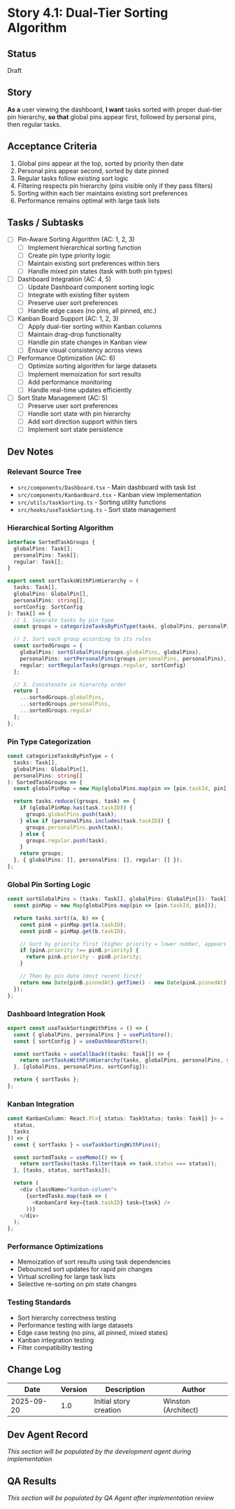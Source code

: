 # Story 4.1: Dual-Tier Sorting Algorithm

## Status
Draft

## Story
**As a** user viewing the dashboard,
**I want** tasks sorted with proper dual-tier pin hierarchy,
**so that** global pins appear first, followed by personal pins, then regular tasks.

## Acceptance Criteria

1. Global pins appear at the top, sorted by priority then date
2. Personal pins appear second, sorted by date pinned
3. Regular tasks follow existing sort logic
4. Filtering respects pin hierarchy (pins visible only if they pass filters)
5. Sorting within each tier maintains existing sort preferences
6. Performance remains optimal with large task lists

## Tasks / Subtasks

- [ ] Pin-Aware Sorting Algorithm (AC: 1, 2, 3)
  - [ ] Implement hierarchical sorting function
  - [ ] Create pin type priority logic
  - [ ] Maintain existing sort preferences within tiers
  - [ ] Handle mixed pin states (task with both pin types)

- [ ] Dashboard Integration (AC: 4, 5)
  - [ ] Update Dashboard component sorting logic
  - [ ] Integrate with existing filter system
  - [ ] Preserve user sort preferences
  - [ ] Handle edge cases (no pins, all pinned, etc.)

- [ ] Kanban Board Support (AC: 1, 2, 3)
  - [ ] Apply dual-tier sorting within Kanban columns
  - [ ] Maintain drag-drop functionality
  - [ ] Handle pin state changes in Kanban view
  - [ ] Ensure visual consistency across views

- [ ] Performance Optimization (AC: 6)
  - [ ] Optimize sorting algorithm for large datasets
  - [ ] Implement memoization for sort results
  - [ ] Add performance monitoring
  - [ ] Handle real-time updates efficiently

- [ ] Sort State Management (AC: 5)
  - [ ] Preserve user sort preferences
  - [ ] Handle sort state with pin hierarchy
  - [ ] Add sort direction support within tiers
  - [ ] Implement sort state persistence

## Dev Notes

### Relevant Source Tree
- `src/components/Dashboard.tsx` - Main dashboard with task list
- `src/components/KanbanBoard.tsx` - Kanban view implementation
- `src/utils/taskSorting.ts` - Sorting utility functions
- `src/hooks/useTaskSorting.ts` - Sort state management

### Hierarchical Sorting Algorithm
```typescript
interface SortedTaskGroups {
  globalPins: Task[];
  personalPins: Task[];
  regular: Task[];
}

export const sortTasksWithPinHierarchy = (
  tasks: Task[],
  globalPins: GlobalPin[],
  personalPins: string[],
  sortConfig: SortConfig
): Task[] => {
  // 1. Separate tasks by pin type
  const groups = categorizeTasksByPinType(tasks, globalPins, personalPins);

  // 2. Sort each group according to its rules
  const sortedGroups = {
    globalPins: sortGlobalPins(groups.globalPins, globalPins),
    personalPins: sortPersonalPins(groups.personalPins, personalPins),
    regular: sortRegularTasks(groups.regular, sortConfig)
  };

  // 3. Concatenate in hierarchy order
  return [
    ...sortedGroups.globalPins,
    ...sortedGroups.personalPins,
    ...sortedGroups.regular
  ];
};
```

### Pin Type Categorization
```typescript
const categorizeTasksByPinType = (
  tasks: Task[],
  globalPins: GlobalPin[],
  personalPins: string[]
): SortedTaskGroups => {
  const globalPinMap = new Map(globalPins.map(pin => [pin.taskId, pin]));

  return tasks.reduce((groups, task) => {
    if (globalPinMap.has(task.taskID)) {
      groups.globalPins.push(task);
    } else if (personalPins.includes(task.taskID)) {
      groups.personalPins.push(task);
    } else {
      groups.regular.push(task);
    }
    return groups;
  }, { globalPins: [], personalPins: [], regular: [] });
};
```

### Global Pin Sorting Logic
```typescript
const sortGlobalPins = (tasks: Task[], globalPins: GlobalPin[]): Task[] => {
  const pinMap = new Map(globalPins.map(pin => [pin.taskId, pin]));

  return tasks.sort((a, b) => {
    const pinA = pinMap.get(a.taskID);
    const pinB = pinMap.get(b.taskID);

    // Sort by priority first (higher priority = lower number, appears first)
    if (pinA.priority !== pinB.priority) {
      return pinA.priority - pinB.priority;
    }

    // Then by pin date (most recent first)
    return new Date(pinB.pinnedAt).getTime() - new Date(pinA.pinnedAt).getTime();
  });
};
```

### Dashboard Integration Hook
```typescript
export const useTaskSortingWithPins = () => {
  const { globalPins, personalPins } = usePinStore();
  const { sortConfig } = useDashboardStore();

  const sortTasks = useCallback((tasks: Task[]) => {
    return sortTasksWithPinHierarchy(tasks, globalPins, personalPins, sortConfig);
  }, [globalPins, personalPins, sortConfig]);

  return { sortTasks };
};
```

### Kanban Integration
```typescript
const KanbanColumn: React.FC<{ status: TaskStatus; tasks: Task[] }> = ({
  status,
  tasks
}) => {
  const { sortTasks } = useTaskSortingWithPins();

  const sortedTasks = useMemo(() => {
    return sortTasks(tasks.filter(task => task.status === status));
  }, [tasks, status, sortTasks]);

  return (
    <div className="kanban-column">
      {sortedTasks.map(task => (
        <KanbanCard key={task.taskID} task={task} />
      ))}
    </div>
  );
};
```

### Performance Optimizations
- Memoization of sort results using task dependencies
- Debounced sort updates for rapid pin changes
- Virtual scrolling for large task lists
- Selective re-sorting on pin state changes

### Testing Standards
- Sort hierarchy correctness testing
- Performance testing with large datasets
- Edge case testing (no pins, all pinned, mixed states)
- Kanban integration testing
- Filter compatibility testing

## Change Log

| Date | Version | Description | Author |
|------|---------|-------------|--------|
| 2025-09-20 | 1.0 | Initial story creation | Winston (Architect) |

## Dev Agent Record
*This section will be populated by the development agent during implementation*

## QA Results
*This section will be populated by QA Agent after implementation review*